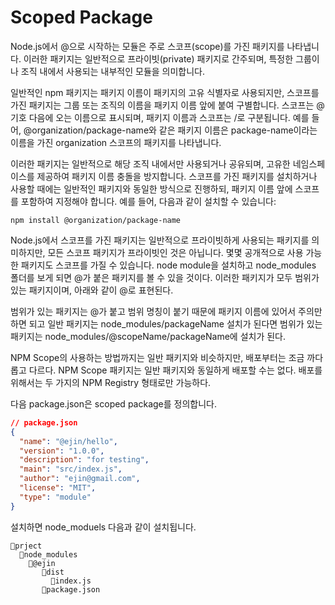 # Scoped Package

Node.js에서 @으로 시작하는 모듈은 주로 스코프(scope)를 가진 패키지를 나타냅니다. 이러한 패키지는 일반적으로 프라이빗(private) 패키지로 간주되며, 특정한 그룹이나 조직 내에서 사용되는 내부적인 모듈을 의미합니다. 

일반적인 npm 패키지는 패키지 이름이 패키지의 고유 식별자로 사용되지만, 스코프를 가진 패키지는 그룹 또는 조직의 이름을 패키지 이름 앞에 붙여 구별합니다. 스코프는 @ 기호 다음에 오는 이름으로 표시되며, 패키지 이름과 스코프는 /로 구분됩니다. 예를 들어, @organization/package-name와 같은 패키지 이름은 package-name이라는 이름을 가진 organization 스코프의 패키지를 나타냅니다. 

이러한 패키지는 일반적으로 해당 조직 내에서만 사용되거나 공유되며, 고유한 네임스페이스를 제공하여 패키지 이름 충돌을 방지합니다. 스코프를 가진 패키지를 설치하거나 사용할 때에는 일반적인 패키지와 동일한 방식으로 진행하되, 패키지 이름 앞에 스코프를 포함하여 지정해야 합니다. 예를 들어, 다음과 같이 설치할 수 있습니다:

```shell
npm install @organization/package-name
```

Node.js에서 스코프를 가진 패키지는 일반적으로 프라이빗하게 사용되는 패키지를 의미하지만, 모든 스코프 패키지가 프라이빗인 것은 아닙니다. 몇몇 공개적으로 사용 가능한 패키지도 스코프를 가질 수 있습니다. node module을 설치하고 node_modules 폴더를 보게 되면 @가 붙은 패키지를 볼 수 있을 것이다. 이러한 패키지가 모두 범위가 있는 패키지이며, 아래와 같이 @로 표현된다.

범위가 있는 패키지는 @가 붙고 범위 명칭이 붙기 때문에 패키지 이름에 있어서 주의만 하면 되고 일반 패키지는 node_modules/packageName 설치가 된다면 범위가 있는 패키지는 node_modules/@scopeName/packageName에 설치가 된다.

NPM Scope의 사용하는 방법까지는 일반 패키지와 비슷하지만, 배포부터는 조금 까다롭고 다르다. NPM Scope 패키지는 일반 패키지와 동일하게 배포할 수는 없다. 배포를 위해서는 두 가지의 NPM Registry 형태로만 가능하다.

다음 package.json은 scoped package를 정의합니다. 

```json
// package.json 
{
  "name": "@ejin/hello",
  "version": "1.0.0",
  "description": "for testing",
  "main": "src/index.js",
  "author": "ejin@gmail.com",
  "license": "MIT",
  "type": "module"
}
```

설치하면 node_moduels 다음과 같이 설치됩니다. 

```shell
📁prject
  📁node_modules
    📁@ejin 
       📁dist
         📄index.js
       📄package.json 
```

